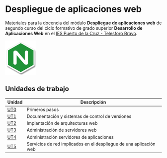 # Despliegue de aplicaciones web

Materiales para la docencia del módulo **Despliegue de aplicaciones web** de segundo curso del ciclo formativo de grado superior **Desarrollo de Aplicaciones Web** en el [IES Puerto de la Cruz - Telesforo Bravo](http://iespto.es).

![Nginx Sticker](nginx-sticker.png)

## Unidades de trabajo

| Unidad                 | Descripción                                                        |
| ---------------------- | ------------------------------------------------------------------ |
| [UT0](./ut0/README.md) | Primeros pasos                                                     |
| [UT1](./ut1/README.md) | Documentación y sistemas de control de versiones                   |
| [UT2](./ut2/README.md) | Implantación de arquitecturas web                                  |
| [UT3](./ut3/README.md) | Administración de servidores web                                   |
| [UT4](./ut4/README.md) | Administración servidores de aplicaciones                          |
| [UT5](./ut5/README.md) | Servicios de red implicados en el despliegue de una aplicación web |
